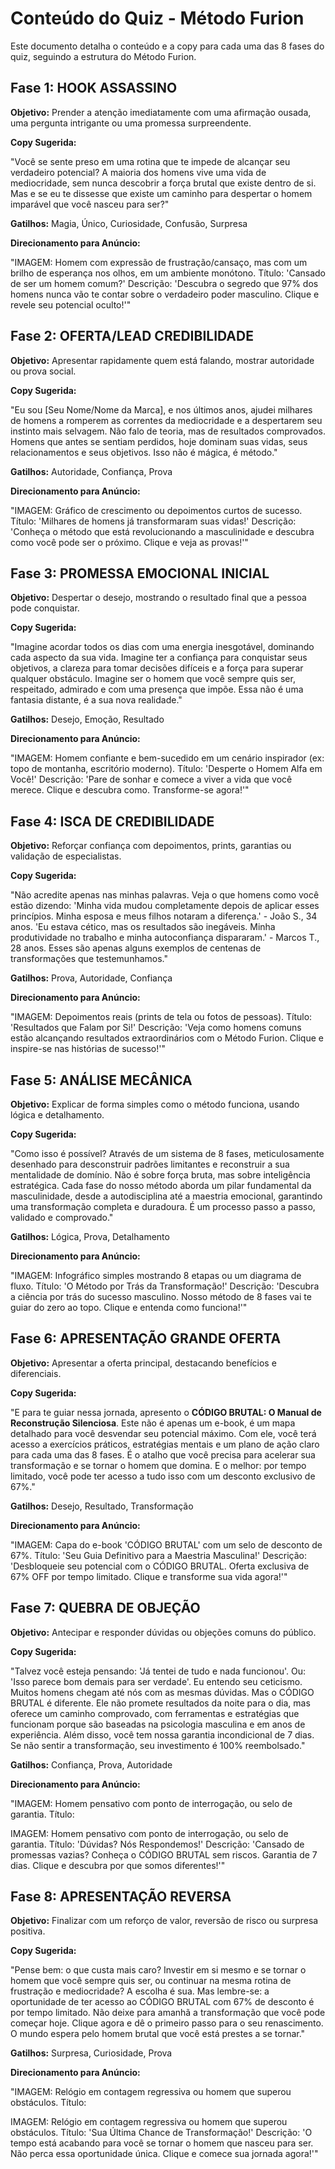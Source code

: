 # Conteúdo do Quiz - Método Furion

Este documento detalha o conteúdo e a copy para cada uma das 8 fases do quiz, seguindo a estrutura do Método Furion.

## Fase 1: HOOK ASSASSINO

**Objetivo:** Prender a atenção imediatamente com uma afirmação ousada, uma pergunta intrigante ou uma promessa surpreendente.

**Copy Sugerida:**

"Você se sente preso em uma rotina que te impede de alcançar seu verdadeiro potencial? A maioria dos homens vive uma vida de mediocridade, sem nunca descobrir a força brutal que existe dentro de si. Mas e se eu te dissesse que existe um caminho para despertar o homem imparável que você nasceu para ser?"

**Gatilhos:** Magia, Único, Curiosidade, Confusão, Surpresa

**Direcionamento para Anúncio:**

"IMAGEM: Homem com expressão de frustração/cansaço, mas com um brilho de esperança nos olhos, em um ambiente monótono. Título: 'Cansado de ser um homem comum?' Descrição: 'Descubra o segredo que 97% dos homens nunca vão te contar sobre o verdadeiro poder masculino. Clique e revele seu potencial oculto!'"




## Fase 2: OFERTA/LEAD CREDIBILIDADE

**Objetivo:** Apresentar rapidamente quem está falando, mostrar autoridade ou prova social.

**Copy Sugerida:**

"Eu sou [Seu Nome/Nome da Marca], e nos últimos anos, ajudei milhares de homens a romperem as correntes da mediocridade e a despertarem seu instinto mais selvagem. Não falo de teoria, mas de resultados comprovados. Homens que antes se sentiam perdidos, hoje dominam suas vidas, seus relacionamentos e seus objetivos. Isso não é mágica, é método."

**Gatilhos:** Autoridade, Confiança, Prova

**Direcionamento para Anúncio:**

"IMAGEM: Gráfico de crescimento ou depoimentos curtos de sucesso. Título: 'Milhares de homens já transformaram suas vidas!' Descrição: 'Conheça o método que está revolucionando a masculinidade e descubra como você pode ser o próximo. Clique e veja as provas!'"




## Fase 3: PROMESSA EMOCIONAL INICIAL

**Objetivo:** Despertar o desejo, mostrando o resultado final que a pessoa pode conquistar.

**Copy Sugerida:**

"Imagine acordar todos os dias com uma energia inesgotável, dominando cada aspecto da sua vida. Imagine ter a confiança para conquistar seus objetivos, a clareza para tomar decisões difíceis e a força para superar qualquer obstáculo. Imagine ser o homem que você sempre quis ser, respeitado, admirado e com uma presença que impõe. Essa não é uma fantasia distante, é a sua nova realidade."

**Gatilhos:** Desejo, Emoção, Resultado

**Direcionamento para Anúncio:**

"IMAGEM: Homem confiante e bem-sucedido em um cenário inspirador (ex: topo de montanha, escritório moderno). Título: 'Desperte o Homem Alfa em Você!' Descrição: 'Pare de sonhar e comece a viver a vida que você merece. Clique e descubra como. Transforme-se agora!'"




## Fase 4: ISCA DE CREDIBILIDADE

**Objetivo:** Reforçar confiança com depoimentos, prints, garantias ou validação de especialistas.

**Copy Sugerida:**

"Não acredite apenas nas minhas palavras. Veja o que homens como você estão dizendo: 'Minha vida mudou completamente depois de aplicar esses princípios. Minha esposa e meus filhos notaram a diferença.' - João S., 34 anos. 'Eu estava cético, mas os resultados são inegáveis. Minha produtividade no trabalho e minha autoconfiança dispararam.' - Marcos T., 28 anos. Esses são apenas alguns exemplos de centenas de transformações que testemunhamos."

**Gatilhos:** Prova, Autoridade, Confiança

**Direcionamento para Anúncio:**

"IMAGEM: Depoimentos reais (prints de tela ou fotos de pessoas). Título: 'Resultados que Falam por Si!' Descrição: 'Veja como homens comuns estão alcançando resultados extraordinários com o Método Furion. Clique e inspire-se nas histórias de sucesso!'"




## Fase 5: ANÁLISE MECÂNICA

**Objetivo:** Explicar de forma simples como o método funciona, usando lógica e detalhamento.

**Copy Sugerida:**

"Como isso é possível? Através de um sistema de 8 fases, meticulosamente desenhado para desconstruir padrões limitantes e reconstruir a sua mentalidade de domínio. Não é sobre força bruta, mas sobre inteligência estratégica. Cada fase do nosso método aborda um pilar fundamental da masculinidade, desde a autodisciplina até a maestria emocional, garantindo uma transformação completa e duradoura. É um processo passo a passo, validado e comprovado."

**Gatilhos:** Lógica, Prova, Detalhamento

**Direcionamento para Anúncio:**

"IMAGEM: Infográfico simples mostrando 8 etapas ou um diagrama de fluxo. Título: 'O Método por Trás da Transformação!' Descrição: 'Descubra a ciência por trás do sucesso masculino. Nosso método de 8 fases vai te guiar do zero ao topo. Clique e entenda como funciona!'"




## Fase 6: APRESENTAÇÃO GRANDE OFERTA

**Objetivo:** Apresentar a oferta principal, destacando benefícios e diferenciais.

**Copy Sugerida:**

"E para te guiar nessa jornada, apresento o **CÓDIGO BRUTAL: O Manual de Reconstrução Silenciosa**. Este não é apenas um e-book, é um mapa detalhado para você desvendar seu potencial máximo. Com ele, você terá acesso a exercícios práticos, estratégias mentais e um plano de ação claro para cada uma das 8 fases. É o atalho que você precisa para acelerar sua transformação e se tornar o homem que domina. E o melhor: por tempo limitado, você pode ter acesso a tudo isso com um desconto exclusivo de 67%."

**Gatilhos:** Desejo, Resultado, Transformação

**Direcionamento para Anúncio:**

"IMAGEM: Capa do e-book 'CÓDIGO BRUTAL' com um selo de desconto de 67%. Título: 'Seu Guia Definitivo para a Maestria Masculina!' Descrição: 'Desbloqueie seu potencial com o CÓDIGO BRUTAL. Oferta exclusiva de 67% OFF por tempo limitado. Clique e transforme sua vida agora!'"




## Fase 7: QUEBRA DE OBJEÇÃO

**Objetivo:** Antecipar e responder dúvidas ou objeções comuns do público.

**Copy Sugerida:**

"Talvez você esteja pensando: 'Já tentei de tudo e nada funcionou'. Ou: 'Isso parece bom demais para ser verdade'. Eu entendo seu ceticismo. Muitos homens chegam até nós com as mesmas dúvidas. Mas o CÓDIGO BRUTAL é diferente. Ele não promete resultados da noite para o dia, mas oferece um caminho comprovado, com ferramentas e estratégias que funcionam porque são baseadas na psicologia masculina e em anos de experiência. Além disso, você tem nossa garantia incondicional de 7 dias. Se não sentir a transformação, seu investimento é 100% reembolsado."

**Gatilhos:** Confiança, Prova, Autoridade

**Direcionamento para Anúncio:**

"IMAGEM: Homem pensativo com ponto de interrogação, ou selo de garantia. Título: 



IMAGEM: Homem pensativo com ponto de interrogação, ou selo de garantia. Título: 'Dúvidas? Nós Respondemos!' Descrição: 'Cansado de promessas vazias? Conheça o CÓDIGO BRUTAL sem riscos. Garantia de 7 dias. Clique e descubra por que somos diferentes!'"




## Fase 8: APRESENTAÇÃO REVERSA

**Objetivo:** Finalizar com um reforço de valor, reversão de risco ou surpresa positiva.

**Copy Sugerida:**

"Pense bem: o que custa mais caro? Investir em si mesmo e se tornar o homem que você sempre quis ser, ou continuar na mesma rotina de frustração e mediocridade? A escolha é sua. Mas lembre-se: a oportunidade de ter acesso ao CÓDIGO BRUTAL com 67% de desconto é por tempo limitado. Não deixe para amanhã a transformação que você pode começar hoje. Clique agora e dê o primeiro passo para o seu renascimento. O mundo espera pelo homem brutal que você está prestes a se tornar."

**Gatilhos:** Surpresa, Curiosidade, Prova

**Direcionamento para Anúncio:**

"IMAGEM: Relógio em contagem regressiva ou homem que superou obstáculos. Título: 



IMAGEM: Relógio em contagem regressiva ou homem que superou obstáculos. Título: 'Sua Última Chance de Transformação!' Descrição: 'O tempo está acabando para você se tornar o homem que nasceu para ser. Não perca essa oportunidade única. Clique e comece sua jornada agora!'"


